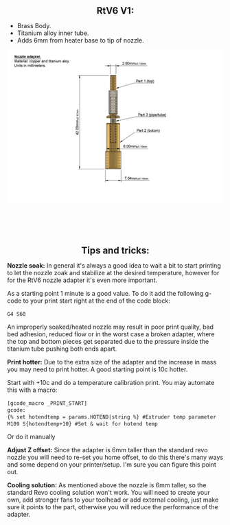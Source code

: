 <p align="center" style="margin-top: 100px !important;">
  <h2 align="center" style="margin-bottom: 0px;">RtV6 V1:</h2>
</p>

</div>

 - Brass Body.
 - Titanium alloy inner tube.
 - Adds 6mm from heater base to tip of nozzle.

<p align="center" style="margin-bottom: 0px !important;">
  <img width="900" src="https://github.com/keyquesttech/Rtv6/blob/main/Imgs/1.PNG?raw=true" alt="Keyquest logo" align="center">
</p>

<p align="center" style="margin-top: 100px !important;">
  <h2 align="center" style="margin-bottom: 0px;">Tips and tricks:</h2>
</p>

**Nozzle soak:**
In general it's always a good idea to wait a bit to start printing to let the nozzle zoak and stabilize at the desired temperature, however for for the RtV6 nozzle adapter it's even more important.

As a starting point 1 minute is a good value. To do it add the following g-code to your print start right at the end of the code block:

    G4 S60

An improperly soaked/heated nozzle may result in poor print quality, bad bed adhesion, reduced flow or in the worst case 
a broken adapter, where the top and bottom pieces get separated due to the pressure inside the titanium tube pushing both ends apart.

**Print hotter:**
Due to the extra size of the adapter and the increase in mass you may need to print hotter. A good starting point is 10c hotter.

Start with +10c and do a temperature calibration print. You may automate this with a macro:

    [gcode_macro _PRINT_START]
	gcode:
    {% set hotendtemp = params.HOTEND|string %} #Extruder temp parameter
    M109 S{hotendtemp+10} #Set & wait for hotend temp

 Or do it manually
 
**Adjust Z offset:**
Since the adapter is 6mm taller than the standard revo nozzle you will need to re-set you home offset, to do this there's many ways and some depend on your printer/setup. I'm sure you can figure this point out.

**Cooling solution:**
As mentioned above the nozzle is 6mm taller, so the standard Revo cooling solution won't work. You will need to create your own, add stronger fans to your toolhead or add external cooling, just make sure it points to the part, otherwise you will reduce the performance of the adapter.
